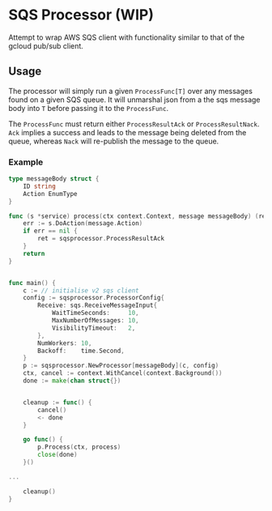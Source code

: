 # SQS Processor (WIP)


Attempt to wrap AWS SQS client with functionality similar to that of the gcloud pub/sub client.

## Usage 

The processor will simply run a given `ProcessFunc[T]` over any messages found on a given SQS queue. It will unmarshal json from a the sqs message body into `T` before passing it to the `ProcessFunc`. 

The `ProcessFunc` must return either `ProcessResultAck` or `ProcessResultNack`. `Ack` implies a success and leads to the message being deleted from the queue, whereas `Nack` will re-publish the message to the queue. 

### Example 

```go
type messageBody struct {
    ID string
    Action EnumType
}

func (s *service) process(ctx context.Context, message messageBody) (ret sqsprocessor.ProcessResult) {
    err := s.DoAction(message.Action)
    if err == nil {
        ret = sqsprocessor.ProcessResultAck
    }
    return
}


func main() {
    c := // initialise v2 sqs client
	config := sqsprocessor.ProcessorConfig{
		Receive: sqs.ReceiveMessageInput{
			WaitTimeSeconds:     10,
			MaxNumberOfMessages: 10,
			VisibilityTimeout:   2,
		},
		NumWorkers: 10,
		Backoff:    time.Second,
	}
	p := sqsprocessor.NewProcessor[messageBody](c, config)
	ctx, cancel := context.WithCancel(context.Background())
	done := make(chan struct{})


    cleanup := func() {
        cancel()
        <- done
    }

	go func() {
		p.Process(ctx, process)
		close(done)
	}()

...

    cleanup()
}
```